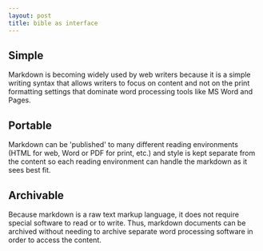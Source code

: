 ```yaml
---
layout: post
title: bible as interface
---
```


## Simple

Markdown is becoming widely used by web writers because it is a simple writing syntax that allows writers to focus on content and not on the print formatting settings that dominate word processing tools like MS Word and Pages. 

## Portable

Markdown can be 'published' to many different reading environments (HTML for web, Word or PDF for print, etc.) and style is kept separate from the content so each reading environment can handle the markdown as it sees best fit. 

## Archivable

Because markdown is a raw text markup language, it does not require special software to read or to write. Thus, markdown documents can be archived without needing to archive separate word processing software in order to access the content. 